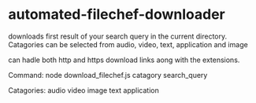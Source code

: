 # automated-filechef-downloader
downloads first result of your search query in the current directory. Catagories can be selected from audio, video, text, application and image

can hadle both http and https download links aong with the extensions.

Command:
node download_filechef.js catagory search_query
  
  Catagories:
    audio
    video
    image
    text
    application
  
  
